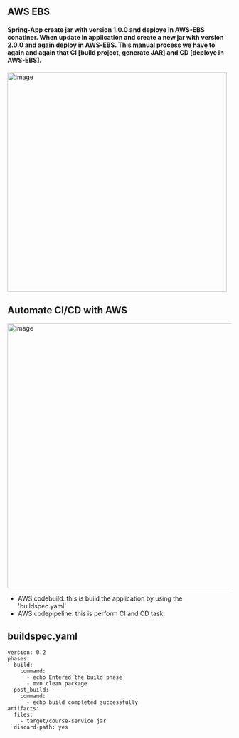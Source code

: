 ## AWS EBS
#### Spring-App create jar with version 1.0.0 and deploye in AWS-EBS conatiner. When update in application and create a new jar with version 2.0.0 and again deploy in AWS-EBS. This manual process we have to again and again that CI [build project, generate JAR] and CD [deploye in AWS-EBS].
<img width="493" alt="image" src="https://github.com/user-attachments/assets/ff3a8224-e6d9-483b-9a0f-758d32d4c9cf">

## Automate CI/CD with AWS
<img width="595" alt="image" src="https://github.com/user-attachments/assets/672c6972-3d45-49d6-a0de-f7568ffcca9e">

 - AWS codebuild: this is build the application by using the 'buildspec.yaml'
 - AWS codepipeline: this is perform CI and CD task.

## buildspec.yaml
```
version: 0.2
phases:
  build:
    command:
      - echo Entered the build phase
      - mvn clean package
  post_build:
    command:
      - echo build completed successfully
artifacts:
  files:
    - target/course-service.jar
  discard-path: yes
```

